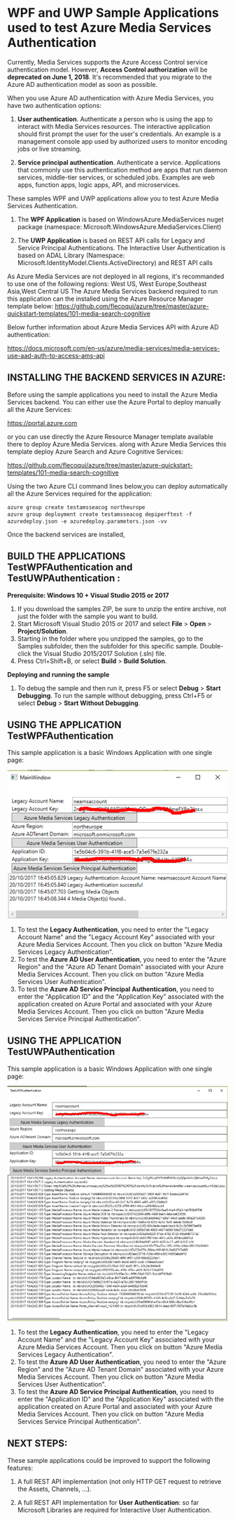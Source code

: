 # WPF and UWP Sample Applications used to test Azure Media Services Authentication

Currently, Media Services supports the Azure Access Control service authentication model. However, **Access Control authorization** will be **deprecated on June 1, 2018**. It's recommended that you migrate to the Azure AD authentication model as soon as possible.

When you use Azure AD authentication with Azure Media Services, you have two authentication options:

1. **User authentication**. Authenticate a person who is using the app to interact with Media Services resources. The interactive application should first prompt the user for the user's credentials. An example is a management console app used by authorized users to monitor encoding jobs or live streaming. </p> 
2. **Service principal authentication**. Authenticate a service. Applications that commonly use this authentication method are apps that run daemon services, middle-tier services, or scheduled jobs. Examples are web apps, function apps, logic apps, API, and microservices.</p>

These samples WPF and UWP applications allow you to test Azure Media Services Authentication.
1. The **WPF Application** is based on WindowsAzure.MediaServices nuget package (namespace: Microsoft.WindowsAzure.MediaServices.Client)</p>
2. The **UWP Application** is based on REST API calls for Legacy and Service Principal Authentications. The Interactive User Authentication is based on ADAL Library (Namespace: Microsoft.IdentityModel.Clients.ActiveDirectory) and REST API calls</p>

As Azure Media Services are not deployed in all regions, it's recommanded to use one of the following regions:
West US, West Europe,Southeast Asia,West Central US 
The Azure Media Services backend required to run this application can the installed using the Azure Resource Manager template below:
https://github.com/flecoqui/azure/tree/master/azure-quickstart-templates/101-media-search-cognitive  

Below further information about Azure Media Services API with Azure AD authentication:

https://docs.microsoft.com/en-us/azure/media-services/media-services-use-aad-auth-to-access-ams-api


## INSTALLING THE BACKEND SERVICES IN AZURE:

Before using the sample applications you need to install the Azure Media Services backend.
You can either use the Azure Portal to deploy manually all the Azure Services:

https://portal.azure.com
 
or you can use directly the Azure Resource Manager template available there to deploy Azure Media Services. along with Azure Media Services this template deploy Azure Search and Azure Cognitive Services:

https://github.com/flecoqui/azure/tree/master/azure-quickstart-templates/101-media-search-cognitive

Using the two Azure CLI command lines below,you can deploy automatically all the Azure Services required for the application: 

    azure group create testamsseacog northeurope
	azure group deployment create testamsseacog depiperftest -f azuredeploy.json -e azuredeploy.parameters.json -vv

Once the backend services are installed,

## BUILD THE APPLICATIONS TestWPFAuthentication and TestUWPAuthentication :

**Prerequisite: Windows 10 + Visual Studio 2015 or 2017**

1. If you download the samples ZIP, be sure to unzip the entire archive, not just the folder with the sample you want to build. 
3. Start Microsoft Visual Studio 2015 or 2017 and select **File** \> **Open** \> **Project/Solution**.
3. Starting in the folder where you unzipped the samples, go to the Samples subfolder, then the subfolder for this specific sample. Double-click the Visual Studio 2015/2017 Solution (.sln) file.
4. Press Ctrl+Shift+B, or select **Build** \> **Build Solution**.

**Deploying and running the sample**
1.  To debug the sample and then run it, press F5 or select **Debug** \> **Start Debugging**. To run the sample without debugging, press Ctrl+F5 or select **Debug** \> **Start Without Debugging**.


## USING THE APPLICATION TestWPFAuthentication 
This sample application is a basic Windows Application with one single page:

![](https://raw.githubusercontent.com/flecoqui/azure/master/Samples/TestAuthentication/Docs/UI_WPF_0.png)

1. To test the **Legacy Authentication**, you need to enter the "Legacy Account Name" and the "Legacy Account Key" associated with your Azure Media Services Account. Then you click on button "Azure Media Services Legacy Authentication".
2. To test the **Azure AD User Authentication**, you need to enter the "Azure Region" and the "Azure AD Tenant Domain" associated with your Azure Media Services Account. Then you click on button "Azure Media Services User Authentication".
3. To test the **Azure AD Service Principal Authentication**, you need to enter the "Application ID" and the "Application Key" associated with the application created on Azure Portal and associated with your Azure Media Services Account. Then you click on button "Azure Media Services Service Principal Authentication".


## USING THE APPLICATION TestUWPAuthentication 
This sample application is a basic Windows Application with one single page:

![](https://raw.githubusercontent.com/flecoqui/azure/master/Samples/TestAuthentication/Docs/UI_UWP_0.png)


1. To test the **Legacy Authentication**, you need to enter the "Legacy Account Name" and the "Legacy Account Key" associated with your Azure Media Services Account. Then you click on button "Azure Media Services Legacy Authentication".
2. To test the **Azure AD User Authentication**, you need to enter the "Azure Region" and the "Azure AD Tenant Domain" associated with your Azure Media Services Account. Then you click on button "Azure Media Services User Authentication".
3. To test the **Azure AD Service Principal Authentication**, you need to enter the "Application ID" and the "Application Key" associated with the application created on Azure Portal and associated with your Azure Media Services Account. Then you click on button "Azure Media Services Service Principal Authentication".



## NEXT STEPS:
These sample applications could be improved to support the following features:</p>
1.  A full REST API implementation (not only HTTP GET request to retrieve the Assets, Channels, ...).</p>
2.  A full REST API implementation for **User Authentication**: so far Microsoft Libraries are required for Interactive User Authentication.</p>

